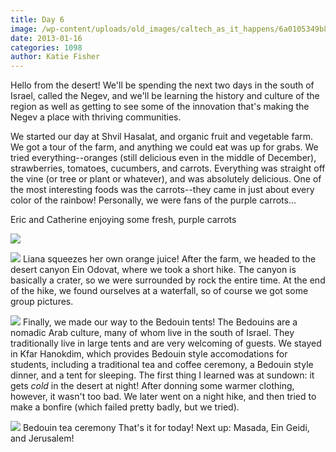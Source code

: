 ```yaml
---
title: Day 6
image: /wp-content/uploads/old_images/caltech_as_it_happens/6a0105349b8251970b017d3f98f598970c.jpg
date: 2013-01-16
categories: 1098
author: Katie Fisher
---
```


Hello from the desert! We'll be spending the next two days in the south of Israel, called the Negev, and we'll be learning the history and culture of the region as well as getting to see some of the innovation that's making the Negev a place with thriving communities.

We started our day at Shvil Hasalat, and organic fruit and vegetable farm. We got a tour of the farm, and anything we could eat was up for grabs. We tried everything--oranges (still delicious even in the middle of December), strawberries, tomatoes, cucumbers, and carrots. Everything was straight off the vine (or tree or plant or whatever), and was absolutely delicious. One of the most interesting foods was the carrots--they came in just about every color of the rainbow! Personally, we were fans of the purple carrots...

Eric and Catherine enjoying some fresh, purple carrots


![](/old_images/caltech_as_it_happens/6a0105349b8251970b017ee70d5b5a970d.jpg)


![](/old_images/6a017c34dc0ea8970b017ee70d6299970d-800wi.jpg)
Liana squeezes her own orange juice!
After the farm, we headed to the desert canyon Ein Odovat, where we took a short hike. The canyon is basically a crater, so we were surrounded by rock the entire time. At the end of the hike, we found ourselves at a waterfall, so of course we got some group pictures.


![](/old_images/caltech_as_it_happens/6a0105349b8251970b017c357a7680970b.jpg)
Finally, we made our way to the Bedouin tents! The Bedouins are a nomadic Arab culture, many of whom live in the south of Israel. They traditionally live in large tents and are very welcoming of guests. We stayed in Kfar Hanokdim, which provides Bedouin style accomodations for students, including a traditional tea and coffee ceremony, a Bedouin style dinner, and a tent for sleeping. The first thing I learned was at sundown: it gets *cold* in the desert at night! After donning some warmer clothing, however, it wasn't too bad. We later went on a night hike, and then tried to make a bonfire (which failed pretty badly, but we tried).


![](/old_images/caltech_as_it_happens/6a0105349b8251970b017c357a9004970b.jpg)
Bedouin tea ceremony
That's it for today! Next up: Masada, Ein Geidi, and Jerusalem!
